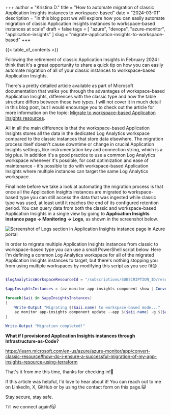 +++
author = "Kristina D."
title = "How to automate migration of classic Application Insights instances to workspace-based"
date = "2024-03-01"
description = "In this blog post we will explore how you can easily automate migration of classic Application Insights instances to workspace-based instances at scale"
draft = false
tags = [
    "azure",
    "devops",
    "azure-monitor",
    "application-insights"
]
slug = "migrate-application-insights-to-workspace-based"
+++

{{< table_of_contents >}}

Following the retirement of classic Application Insights in February 2024 I think that it's a great opportunity to share a quick tip on how you can easily automate migration of all of your classic instances to workspace-based Application Insights.

There's a pretty detailed article available as part of Microsoft documentation that walks you through the advantages of workspace-based Application Insights, differences with the classic type and how the table structure differs between those two types. I will not cover it in much detail in this blog post, but I would encourage you to check out the article for more information on the topic: [Migrate to workspace-based Application Insights resources](https://learn.microsoft.com/en-us/azure/azure-monitor/app/convert-classic-resource).

All in all the main difference is that the workspace-based Application Insights stores all the data in the dedicated Log Analytics workspace compared to the classic instances that store data elsewhere. The migration process itself doesn't cause downtime or change in crucial Application Insights settings, like instrumentation key and connection string, which is a big plus. In addition it's a good practice to use a common Log Analytics workspace whenever it's possible, for cost optimization and ease of maintenance - it's possible to do with workspace-based Application Insights where multiple instances can target the same Log Analytics workspace.

Final note before we take a look at automating the migration process is that once all the Application Insights instances are migrated to workspace-based type you can still access the data that was ingested while classic type was used, at least until it reaches the end of its configured retention period. You can query data from both the classic and workspace-based Application Insights in a single view by going to **Application Insights instance page -> Monitoring -> Logs**, as shown in the screenshot below.

![Screenshot of Logs section in Application Insights instance page in Azure portal](../../images/azure_monitor/application-insights-logs-pane.webp)

In order to migrate multiple Application Insights instances from classic to workspace-based type you can use a small PowerShell script below. Here I'm defining a common Log Analytics workspace for all of the migrated Application Insights instances to target, but there's nothing stopping you from using multiple workspaces by modifying this script as you see fit😊

``` powershell

$logAnalyticsWorkspaceResourceId = "/subscriptions/SUBSCRIPTION_ID/resourceGroups/RESOURCE_GROUP_NAME/providers/Microsoft.OperationalInsights/workspaces/LOG_ANALYTICS_WORKSPACE_NAME"

$appInsightsInstances = (az monitor app-insights component show | ConvertFrom-Json) | Where-Object {$_.ingestionMode -ne "LogAnalytics"}

foreach($aii in $appInsightsInstances)
{
    Write-Output "Migrating $($aii.name) to workspace-based mode..."
    az monitor app-insights component update --app $($aii.name) -g $($aii.resourceGroup) --workspace $logAnalyticsWorkspaceResourceId
}

Write-Output "Migration completed!"
```

**What if I provisioned Application Insights instances through Infrastructure-as-Code?**

https://learn.microsoft.com/en-us/azure/azure-monitor/app/convert-classic-resource#how-do-i-ensure-a-successful-migration-of-my-app-insights-resource-using-terraform

That's it from me this time, thanks for checking in!💖

If this article was helpful, I'd love to hear about it! You can reach out to me on LinkedIn, X, GitHub or by using the contact form on this page.😺

Stay secure, stay safe.

Till we connect again!😻
